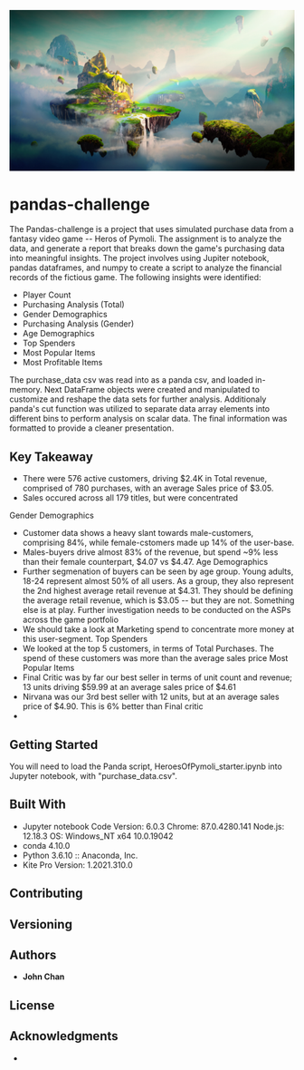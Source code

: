 ![alt text](https://github.com/speedracer05/pandas-challenge/blob/main/HeroesOfPymoli/Resources/Fantasy.png)

# pandas-challenge
The Pandas-challenge is a project that uses simulated purchase data from a fantasy video game -- Heros of Pymoli. The assignment is to analyze the data, and generate a report that breaks down the game's purchasing data into meaningful insights. The project involves using Jupiter notebook, pandas dataframes, and numpy to create a script to analyze the financial records of the fictious game. The following insights were identified:
* Player Count
* Purchasing Analysis (Total)
* Gender Demographics
* Purchasing Analysis (Gender)
* Age Demographics
* Top Spenders
* Most Popular Items
* Most Profitable Items

The purchase_data csv was read into as a panda csv, and loaded in-memory. Next DataFrame objects were created and manipulated to customize and reshape the data sets for further analysis. Additionaly panda's cut function was utilized to separate data array elements into different bins to perform analysis on scalar data. The final information was formatted to provide a cleaner presentation. 

## Key Takeaway
* There were 576 active customers, driving $2.4K in Total revenue, comprised of 780 purchases, with an average Sales price of $3.05.
* Sales occured across all 179 titles, but were concentrated 

Gender Demographics
* Customer data shows a heavy slant towards male-customers, comprising 84%, while female-cstomers made up 14% of the user-base.
* Males-buyers drive almost 83% of the revenue, but spend ~9% less than their female counterpart, $4.07 vs $4.47.
Age Demographics
* Further segmenation of buyers can be seen by age group. Young adults, 18-24 represent almost 50% of all users. As a group, they also represent the 2nd highest average retail revenue at $4.31. They should be defining the average retail revenue, which is $3.05 -- but they are not. Something else is at play. Further investigation needs to be conducted on the ASPs across the game portfolio
* We should take a look at Marketing spend to concentrate more money at this user-segment.
Top Spenders
* We looked at the top 5 customers, in terms of Total Purchases. The spend of these customers was more than the average sales price
Most Popular Items
* Final Critic was by far our best seller in terms of unit count and revenue; 13 units driving $59.99 at an average sales price of $4.61
* Nirvana was our 3rd best seller with 12 units, but at an average sales price of $4.90. This is 6% better than Final critic
* 
## Getting Started

You will need to load the Panda script, HeroesOfPymoli_starter.ipynb into Jupyter notebook, with "purchase_data.csv". 

## Built With

* Jupyter notebook Code Version: 6.0.3
Chrome: 87.0.4280.141
Node.js: 12.18.3
OS: Windows_NT x64 10.0.19042
* conda 4.10.0
* Python 3.6.10 :: Anaconda, Inc.
* Kite Pro Version: 1.2021.310.0
## Contributing


## Versioning

## Authors

* **John Chan**


## License

## Acknowledgments

* 
